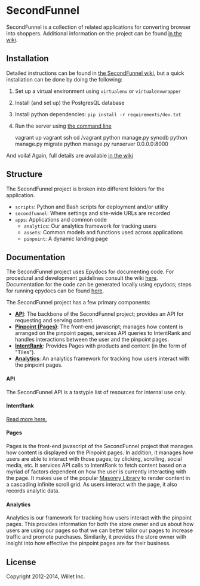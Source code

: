 SecondFunnel
============
SecondFunnel is a collection of related applications for converting browser
into shoppers. Additional information on the project can be found [in the
wiki](https://github.com/Willet/SecondFunnel/wiki).

Installation
------------
Detailed instructions can be found in [the SecondFunnel wiki](https://github.com/Willet/SecondFunnel/wiki/Environment-Setup), but a quick installation can
 be done by doing the following:

1. Set up a virtual environment using `virtualenv` or `virtualenvwrapper`
2. Install (and set up) the PostgresQL database
3. Install python dependencies: `pip install -r requirements/dev.txt`
4. Run the server using [the command line](https://github.com/Willet/SecondFunnel/pull/441)

    vagrant up
    vagrant ssh
    cd /vagrant
    python manage.py syncdb
    python manage.py migrate
    python manage.py runserver 0.0.0.0:8000

And voila! Again, full details are available [in the wiki](https://github.com/Willet/SecondFunnel/wiki/Environment-Setup)

Structure
---------
The SecondFunnel project is broken into different folders for the application.

- `scripts`: Python and Bash scripts for deployment and/or utility
- `secondfunnel`: Where settings and site-wide URLs are recorded
- `apps`: Applications and common code
    - `analytics`: Our analytics framework for tracking users
    - `assets`: Common models and functions used across applications
    - `pinpoint`: A dynamic landing page

Documentation
-------------
The SecondFunnel project uses Epydocs for documenting code.  For procedural and development guidelines consult the wiki [here](https://github.com/Willet/SecondFunnel/wiki).  Documentation for the code can be generated locally using epydocs; steps for running epydocs can be found [here](https://github.com/Willet/SecondFunnel/wiki/Epydoc).


The SecondFunnel project has a few primary components:
* [**API**](.#-api): The backbone of the SecondFunnel project; provides an API for requesting and serving content.
* [**Pinpoint (Pages)**](.#-pages): The front-end javascript; manages how content is arranged on the pinpoint pages, services API queries to IntentRank and handles interactions between the user and the pinpoint pages.
* [**IntentRank**](.#intentrank):  Provides Pages with products and content (in the form of "Tiles").
* [**Analytics**](.#-analytics): An analytics framework for tracking how users interact with the pinpoint pages.

#### <a id="API"></a>API
The SecondFunnel API is a tastypie list of resources for internal use only.

#### <a id="IntentRank"></a>IntentRank
[Read more here.](https://github.com/Willet/IntentRank)


#### <a id="Pages"></a> Pages
Pages is the front-end javascript of the SecondFunnel project that manages how content is displayed on the Pinpoint pages.  In addition, it manages how users are able to interact with those pages; by clicking, scrolling, social media, etc.  It services API calls to IntentRank to fetch content based on a myriad of factors dependent on how the user is currently interacting with the page.  It makes use of the popular [Masonry Library](https://github.com/desandro/masonry) to render content in a cascading infinite scroll grid.  As users interact with the page, it also records analytic data.


#### <a id="Analytics"></a> Analytics
Analytics is our framework for tracking how users interact with the pinpoint pages.  This provides information for both the store owner and us about how users are using our pages so that we can better tailor our pages to increase traffic and promote purchases.  Similarily, it provides the store owner with insight into how effective the pinpoint pages are for their business.


License
-------
Copyright 2012-2014, Willet Inc.
